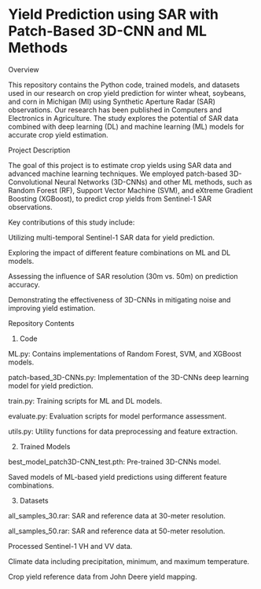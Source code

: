 # Yield Prediction using SAR with Patch-Based 3D-CNN and ML Methods

Overview

This repository contains the Python code, trained models, and datasets used in our research on crop yield prediction for winter wheat, soybeans, and corn in Michigan (MI) using Synthetic Aperture Radar (SAR) observations. Our research has been published in Computers and Electronics in Agriculture. The study explores the potential of SAR data combined with deep learning (DL) and machine learning (ML) models for accurate crop yield estimation.

Project Description

The goal of this project is to estimate crop yields using SAR data and advanced machine learning techniques. We employed patch-based 3D-Convolutional Neural Networks (3D-CNNs) and other ML methods, such as Random Forest (RF), Support Vector Machine (SVM), and eXtreme Gradient Boosting (XGBoost), to predict crop yields from Sentinel-1 SAR observations.

Key contributions of this study include:

Utilizing multi-temporal Sentinel-1 SAR data for yield prediction.

Exploring the impact of different feature combinations on ML and DL models.

Assessing the influence of SAR resolution (30m vs. 50m) on prediction accuracy.

Demonstrating the effectiveness of 3D-CNNs in mitigating noise and improving yield estimation.

Repository Contents

1. Code

ML.py: Contains implementations of Random Forest, SVM, and XGBoost models.

patch-based_3D-CNNs.py: Implementation of the 3D-CNNs deep learning model for yield prediction.

train.py: Training scripts for ML and DL models.

evaluate.py: Evaluation scripts for model performance assessment.

utils.py: Utility functions for data preprocessing and feature extraction.

2. Trained Models

best_model_patch3D-CNN_test.pth: Pre-trained 3D-CNNs model.

Saved models of ML-based yield predictions using different feature combinations.

3. Datasets

all_samples_30.rar: SAR and reference data at 30-meter resolution.

all_samples_50.rar: SAR and reference data at 50-meter resolution.

Processed Sentinel-1 VH and VV data.

Climate data including precipitation, minimum, and maximum temperature.

Crop yield reference data from John Deere yield mapping.



